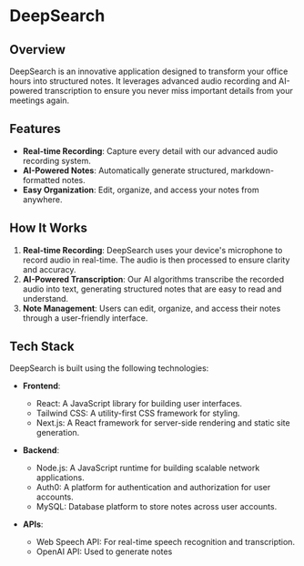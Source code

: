# DeepSearch

## Overview

DeepSearch is an innovative application designed to transform your office hours into structured notes. It leverages advanced audio recording and AI-powered transcription to ensure you never miss important details from your meetings again.

## Features

- **Real-time Recording**: Capture every detail with our advanced audio recording system.
- **AI-Powered Notes**: Automatically generate structured, markdown-formatted notes.
- **Easy Organization**: Edit, organize, and access your notes from anywhere.

## How It Works

1. **Real-time Recording**: DeepSearch uses your device's microphone to record audio in real-time. The audio is then processed to ensure clarity and accuracy.
2. **AI-Powered Transcription**: Our AI algorithms transcribe the recorded audio into text, generating structured notes that are easy to read and understand.
3. **Note Management**: Users can edit, organize, and access their notes through a user-friendly interface.

## Tech Stack

DeepSearch is built using the following technologies:

- **Frontend**:

  - React: A JavaScript library for building user interfaces.
  - Tailwind CSS: A utility-first CSS framework for styling.
  - Next.js: A React framework for server-side rendering and static site generation.

- **Backend**:

  - Node.js: A JavaScript runtime for building scalable network applications.
  - Auth0: A platform for authentication and authorization for user accounts.
  - MySQL: Database platform to store notes across user accounts.

- **APIs**:
  - Web Speech API: For real-time speech recognition and transcription.
  - OpenAI API: Used to generate notes
